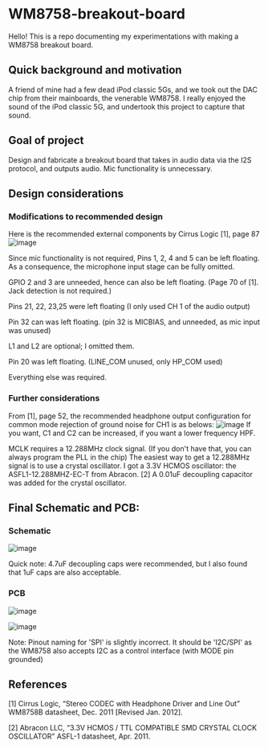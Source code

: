 # WM8758-breakout-board

Hello! This is a repo documenting my experimentations with making a WM8758 breakout board.

## Quick background and motivation

A friend of mine had a few dead iPod classic 5Gs, and we took out the DAC chip from their mainboards, the venerable WM8758. 
I really enjoyed the sound of the iPod classic 5G, and undertook this project to capture that sound.

## Goal of project

Design and fabricate a breakout board that takes in audio data via the I2S protocol, and outputs audio. Mic functionality is unnecessary. 

## Design considerations

### Modifications to recommended design
Here is the recommended external components by Cirrus Logic [1], page 87
![image](https://github.com/pingpongballz/WM8758-breakout-board/assets/74599812/78729e33-e6f7-4272-86c6-68585e81e20a)

Since mic functionality is not required, Pins 1, 2, 4 and 5 can be left floating. As a consequence, the microphone input stage can be fully omitted.

GPIO 2 and 3 are unneeded, hence can also be left floating. (Page 70 of [1]. Jack detection is not required.)

Pins 21, 22, 23,25 were left floating (I only used CH 1 of the audio output)

Pin 32 can was left floating. (pin 32 is MICBIAS, and unneeded, as mic input was unused)

L1 and L2 are optional; I omitted them. 

Pin 20 was left floating. (LINE_COM unused, only HP_COM used)

Everything else was required. 

### Further considerations
From [1], page 52, the recommended headphone output configuration for common mode rejection of ground noise for CH1 is as belows:
![image](https://github.com/pingpongballz/WM8758-breakout-board/assets/74599812/c1817dc7-b0d8-4672-a37d-36932a24bc1b)
If you want, C1 and C2 can be increased, if you want a lower frequency HPF.

MCLK requires a 12.288MHz clock signal. (If you don't have that, you can always program the PLL in the chip)
The easiest way to get a 12.288MHz signal is to use a crystal oscillator. I got a 3.3V HCMOS oscillator: the ASFL1-12.288MHZ-EC-T from Abracon. [2]
A 0.01uF decoupling capacitor was added for the crystal oscillator. 

## Final Schematic and PCB:

### Schematic
![image](https://github.com/pingpongballz/WM8758-breakout-board/assets/74599812/3807f7eb-5310-447d-ba54-a93f4e4086de)

Quick note: 4.7uF decoupling caps were recommended, but I also found that 1uF caps are also acceptable.

### PCB

![image](https://github.com/pingpongballz/WM8758-breakout-board/assets/74599812/249e4f81-c982-4a94-9ec0-9d5deb4ab958)

![image](https://github.com/pingpongballz/WM8758-breakout-board/assets/74599812/8acaebf6-a710-435b-8617-b6be29c306bd)

Note: Pinout naming for 'SPI' is slightly incorrect. It should be 'I2C/SPI' as the WM8758 also accepts I2C as a control interface (with MODE pin grounded)

## References
[1] Cirrus Logic, “Stereo CODEC with Headphone Driver and Line Out” WM8758B datasheet, Dec. 2011 [Revised Jan. 2012].

[2] Abracon LLC, “3.3V HCMOS / TTL COMPATIBLE SMD CRYSTAL CLOCK OSCILLATOR” ASFL-1 datasheet, Apr. 2011.
